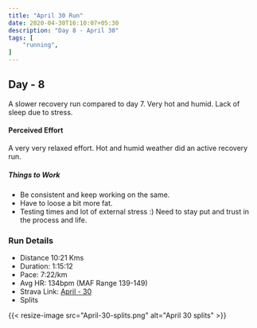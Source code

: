 ```yaml
---
title: "April 30 Run"
date: 2020-04-30T16:10:07+05:30
description: "Day 8 - April 30"
tags: [
    "running",
]
---
```


## Day - 8

A slower recovery run compared to day 7. Very hot and humid. Lack of sleep due to stress. 

#### Perceived Effort

A very very relaxed effort. Hot and humid weather did an active recovery run.

##### Things to Work

* Be consistent and keep working on the same.
* Have to loose a bit more fat.
* Testing times and lot of external stress :) Need to stay put and trust in the process and life. 

### Run Details
* Distance 10:21 Kms
* Duration: 1:15:12
* Pace: 7:22/km
* Avg HR: 134bpm (MAF Range 139-149)
* Strava Link: [April - 30](https://www.strava.com/activities/3373535052/overview)
* Splits

{{< resize-image src="April-30-splits.png" alt="April 30 splits" >}}

